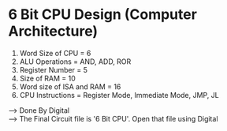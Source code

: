 # 6 Bit CPU Design (Computer Architecture)

1.	Word Size of CPU = 6
2.	ALU Operations = AND, ADD, ROR
3.	Register Number = 5
4.	Size of RAM = 10
5.	Word size of ISA and RAM = 16
6.	CPU Instructions = Register Mode, Immediate Mode, JMP, JL

--> Done By Digital \
--> The Final Circuit file is '6 Bit CPU'. Open that file using Digital
